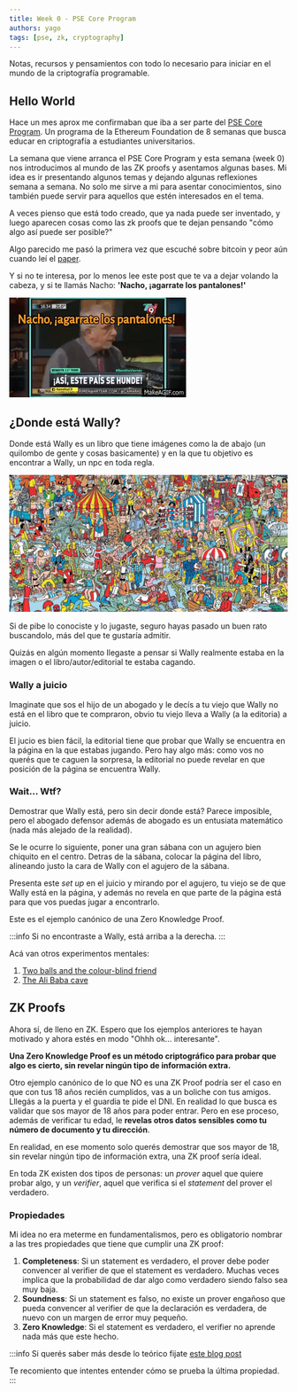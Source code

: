 ```yaml
---
title: Week 0 - PSE Core Program
authors: yago
tags: [pse, zk, cryptography]
---
```


Notas, recursos y pensamientos con todo lo necesario para iniciar en el mundo de la criptografía programable.

<!-- truncate -->

## Hello World

Hace un mes aprox me confirmaban que iba a ser parte del [PSE Core Program](https://pse.dev/en/programs). Un programa de la Ethereum Foundation de 8 semanas que busca educar en criptografía a estudiantes universitarios.

La semana que viene arranca el PSE Core Program y esta semana (week 0) nos introducimos al mundo de las ZK proofs y asentamos algunas bases. Mi idea es ir presentando algunos temas y dejando algunas reflexiones semana a semana. No solo me sirve a mi para asentar conocimientos, sino también puede servir para aquellos que estén interesados en el tema.

A veces pienso que está todo creado, que ya nada puede ser inventado, y luego aparecen cosas como las zk proofs que te dejan pensando "cómo algo así puede ser posible?"

Algo parecido me pasó la primera vez que escuché sobre bitcoin y peor aún cuando leí el [paper](https://bitcoin.org/bitcoin.pdf).

Y si no te interesa, por lo menos lee este post que te va a dejar volando la cabeza, y si te llamás Nacho: **'Nacho, ¡agarrate los pantalones!'**

![alt text](nacho.gif)

## ¿Donde está Wally?

Donde está Wally es un libro que tiene imágenes como la de abajo (un quilombo de gente y cosas basicamente) y en la que tu objetivo es encontrar a Wally, un npc en toda regla.

![alt text](image-2.png)

Si de pibe lo conociste y lo jugaste, seguro hayas pasado un buen rato buscandolo, más del que te gustaría admitir.

Quizás en algún momento llegaste a pensar si Wally realmente estaba en la imagen o el libro/autor/editorial te estaba cagando.

### Wally a juicio

Imaginate que sos el hijo de un abogado y le decís a tu viejo que Wally no está en el libro que te compraron, obvio tu viejo lleva a Wally (a la editoria) a juicio.

El jucio es bien fácil, la editorial tiene que probar que Wally se encuentra en la página en la que estabas jugando. Pero hay algo más: como vos no querés que te caguen la sorpresa, la editorial no puede revelar en que posición de la página se encuentra Wally.

### Wait... Wtf?

Demostrar que Wally está, pero sin decir donde está? Parece imposible, pero el abogado defensor además de abogado es un entusiata matemático (nada más alejado de la realidad).

Se le ocurre lo siguiente, poner una gran sábana con un agujero bien chiquito en el centro. Detras de la sábana, colocar la página del libro, alineando justo la cara de Wally con el agujero de la sábana.

Presenta este _set up_ en el juicio y mirando por el agujero, tu viejo se de que Wally está en la página, y además no revela en que parte de la página está para que vos puedas jugar a encontrarlo.

Este es el ejemplo canónico de una Zero Knowledge Proof.

:::info
Si no encontraste a Wally, está arriba a la derecha.
:::

Acá van otros experimentos mentales:

1. [Two balls and the colour-blind friend](https://en.wikipedia.org/wiki/Zero-knowledge_proof#Two_balls_and_the_colour-blind_friend)
2. [The Ali Baba cave](https://en.wikipedia.org/wiki/Zero-knowledge_proof#The_Ali_Baba_cave)

## ZK Proofs

Ahora sí, de lleno en ZK. Espero que los ejemplos anteriores te hayan motivado y ahora estés en modo "Ohhh ok... interesante".

**Una Zero Knowledge Proof es un método criptográfico para probar que algo es cierto, sin revelar ningún tipo de información extra.**

Otro ejemplo canónico de lo que NO es una ZK Proof podría ser el caso en que con tus 18 años recién cumplidos, vas a un boliche con tus amigos. Lllegás a la puerta y el guardia te pide el DNI. En realidad lo que busca es validar que sos mayor de 18 años para poder entrar. Pero en ese proceso, además de verificar tu edad, le **revelas otros datos sensibles como tu número de documento y tu dirección**.

En realidad, en ese momento solo querés demostrar que sos mayor de 18, sin revelar ningún tipo de información extra, una ZK proof sería ideal.

En toda ZK existen dos tipos de personas: un _prover_ aquel que quiere probar algo, y un _verifier_, aquel que verifica si el _statement_ del prover el verdadero.

### Propiedades

Mi idea no era meterme en fundamentalismos, pero es obligatorio nombrar a las tres propiedades que tiene que cumplir una ZK proof:

1. **Completeness**: Si un statement es verdadero, el prover debe poder convencer al verifier de que el statement es verdadero. Muchas veces implica que la probabilidad de dar algo como verdadero siendo falso sea muy baja.
2. **Soundness**: Si un statement es falso, no existe un prover engañoso que pueda convencer al verifier de que la declaración es verdadera, de nuevo con un margen de error muy pequeño.
3. **Zero Knowledge**: Si el statement es verdadero, el verifier no aprende nada más que este hecho.

:::info
Si querés saber más desde lo teórico fijate [este blog post](https://blog.cryptographyengineering.com/2014/11/27/zero-knowledge-proofs-illustrated-primer/)

Te recomiento que intentes entender cómo se prueba la última propiedad.
:::
